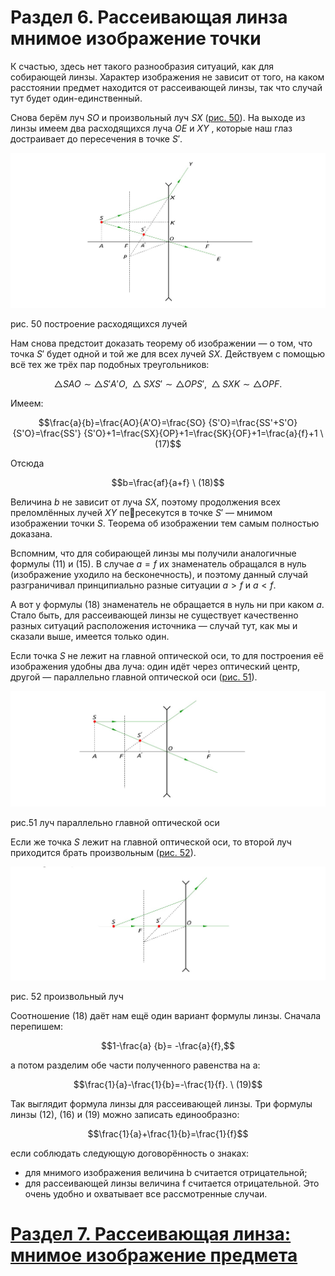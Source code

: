 # Раздел 6. Рассеивающая линза мнимое изображение точки
К счастью, здесь нет такого разнообразия ситуаций, как для собирающей линзы. Характер изображения не зависит от того, на каком расстоянии предмет находится от рассеивающей линзы, так что случай тут будет один-единственный.

Снова берём луч $SO$ и произвольный луч $SX$ ([рис. 50](/image/Рисунок50.jpg)). На выходе из линзы имеем два расходящихся луча $OE$ и $XY$ , которые наш глаз достраивает до пересечения в точке $S'$.

![Мнимое изображение точки S в рассеивающей линзе](/image/Рисунок50.jpg)

рис. 50 построение расходящихся лучей 

Нам снова предстоит доказать теорему об изображении — о том, что точка $S'$ будет одной и той же для всех лучей $SX$. Действуем с помощью всё тех же трёх пар подобных треугольников:

$$\bigtriangleup SAO ∼ \bigtriangleup S'A'O,\ \bigtriangleup SXS' ∼ \bigtriangleup OPS',\ \bigtriangleup SXK ∼ \bigtriangleup OPF.$$

Имеем:

$$\frac{a}{b}=\frac{AO}{A'O}=\frac{SO} {S'O}=\frac{SS'+S'O} {S'O}=\frac{SS'} {S'O}+1=\frac{SX}{OP}+1=\frac{SK}{OF}+1=\frac{a}{f}+1 \ (17)$$

Отсюда

$$b=\frac{af}{a+f} \ (18)$$

Величина $b$ не зависит от луча $SX$, поэтому продолжения всех преломлённых лучей $XY$ пересекутся в точке $S'$ — мнимом изображении точки $S$. Теорема об изображении тем самым полностью доказана.

Вспомним, что для собирающей линзы мы получили аналогичные формулы (11) и (15). В случае $a = f$ их знаменатель обращался в нуль (изображение уходило на бесконечность), и поэтому данный случай разграничивал принципиально разные ситуации $a > f$ и $a < f$.

А вот у формулы (18) знаменатель не обращается в нуль ни при каком $a$. Стало быть, для рассеивающей линзы не существует качественно разных ситуаций расположения источника — случай тут, как мы и сказали выше, имеется только один.

Если точка $S$ не лежит на главной оптической оси, то для построения её изображения удобны два луча: один идёт через оптический центр, другой — параллельно главной оптической оси ([рис. 51](/image/Рисунок51.jpg)).

![Построение изображения точки S, не лежащей на главной оптической оси](/image/Рисунок51.jpg)

рис.51 луч параллельно главной оптической оси

Eсли же точка $S$ лежит на главной оптической оси, то второй луч приходится брать произвольным ([рис. 52](/image/Рисунок52.jpg)).

![Построение изображения точки S, лежащей на главной оптической оси](/image/Рисунок52.jpg)

рис. 52 произвольный луч 

Соотношение (18) даёт нам ещё один вариант формулы линзы. Сначала перепишем:

$$1-\frac{a} {b}= -\frac{a}{f},$$

а потом разделим обе части полученного равенства на a:

$$\frac{1}{a}-\frac{1}{b}=-\frac{1}{f}. \ (19)$$

Так выглядит формула линзы для рассеивающей линзы.
Три формулы линзы (12), (16) и (19) можно записать единообразно:

$$\frac{1}{a}+\frac{1}{b}=\frac{1}{f}$$

если соблюдать следующую договорённость о знаках:
- для мнимого изображения величина b считается отрицательной;
- для рассеивающей линзы величина f считается отрицательной.
Это очень удобно и охватывает все рассмотренные случаи.
# [Раздел 7. Рассеивающая линза: мнимое изображение предмета](/Тонкие%20линзы.%20Построение%20изображений/Рассеивающая%20линза%3A%20мнимое%20изображение%20предмета.md)
